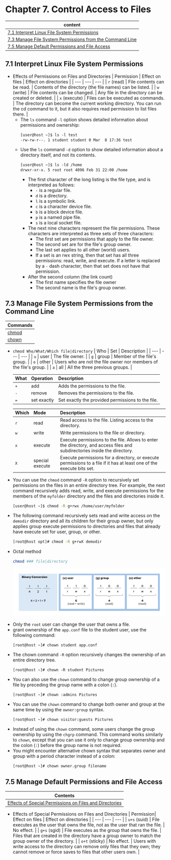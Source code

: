# Chapter 7. Control Access to Files

| content |
| --- |
| [7.1 Interpret Linux File System Permissions](#7.1) |
| [7.3 Manage File System Permissions from the Command Line](#7.3) |
| [7.5 Manage Default Permissions and File Access](#7.5) |


<a name="7.1"></a>
## 7.1 Interpret Linux File System Permissions

* Effects of Permissions on Files and Directories
  | Permission | Effect on files | Effect on directories |
  | --- | --- | --- |
  | ```r``` (read) | File contents can be read. | Contents of the directory (the file names) can be listed. |
  | ```w``` (write) | File contents can be changed. | Any file in the directory can be created or deleted. |
  | ```x``` (execute) | Files can be executed as commands. | The directory can become the current working directory. You can run the cd command to it, but it also requires read permission to list files there. |
  * The ```ls``` command ```-l``` option shows detailed information about permissions and ownership:
    ```console
    [user@host ~]$ ls -l test
    -rw-rw-r--. 1 student student 0 Mar  8 17:36 test
    ```
  * Use the ```ls``` command ```-d``` option to show detailed information about a directory itself, and not its contents.
    ```console
    [user@host ~]$ ls -ld /home
    drwxr-xr-x. 5 root root 4096 Feb 31 22:00 /home
    ```
    * The first character of the long listing is the file type, and is interpreted as follows:
      * ```-``` is a regular file.
      * ```d``` is a directory.
      * ```l``` is a symbolic link.
      * ```c``` is a character device file.
      * ```b``` is a block device file.
      * ```p``` is a named pipe file.
      * ```s``` is a local socket file.
    * The next nine characters represent the file permissions. These characters are interpreted as three sets of three characters: 
        * The first set are permissions that apply to the file owner. 
        * The second set are for the file's group owner.
        * The last set applies to all other (world) users. 
        * If a set is an rwx string, then that set has all three permissions: read, write, and execute. If a letter is replaced by a ```-``` dash character, then that set does not have that permission.
    * After the second column (the link count)
      * The first name specifies the file owner
      * The second name is the file's group owner.

<a name="7.3"></a>
## 7.3 Manage File System Permissions from the Command Line

| Commands |
| --- |
| [chmod](#chmod) |
| [chown](#chown) |

<a name="chmod"></a>
* ```chmod Who/What/Which file|directory```
  | Who | Set | Description |
  | --- | --- | --- |
  | ```u``` | user | The file owner. |
  | ```g``` | group | Member of the file's group. |
  | ```o``` | other | Users who are not the file owner nor members of the file's group. |
  | ```a``` | all | All the three previous groups. |

  | What | Operation | Description |
  | --- | --- | --- |
  | ```+``` | add | Adds the permissions to the file. |
  | ```-``` | remove | Removes the permissions to the file. |
  | ```=``` | set exactly | Set exactly the provided permissions to the file. |

  | Which | Mode | Description |
  | --- | --- | --- |
  | ```r``` | read | Read access to the file. Listing access to the directory. |
  | ```w``` | write | Write permissions to the file or directory. |
  | ```x``` | execute | Execute permissions to the file. Allows to enter the directory, and access files and subdirectories inside the directory. |
  | ```X``` | special execute | Execute permissions for a directory, or execute permissions to a file if it has at least one of the execute bits set. |

* You can use the ```chmod``` command ```-R``` option to recursively set permissions on the files in an entire directory tree. For example, the next command recursively adds read, write, and execute permissions for the members of the ```myfolder``` directory and the files and directories inside it.
  ```bash
  [user@host ~]$ chmod -R g+rwx /home/user/myfolder
  ```
  
* The following command recursively sets read and write access on the ```demodir``` directory and all its children for their group owner, but only applies group execute permissions to directories and files that already have execute set for user, group, or other.
  ```bash
  [root@host opt]# chmod -R g+rwX demodir
  ```
  
* Octal method
  ```bash
  chmod ### file|directory
  ```
  ![user-perms](https://github.com/Ahmed-Abd-El-gawad/Red-Hat-System-Administration-I-9.0-RH124/blob/main/Chapter%207.%20Control%20Access%20to%20Files/user-perms.svg)
  
<a name="chown"></a>
* Only the ```root``` user can change the user that owns a file.
* grant ownership of the ```app.conf``` file to the student user, use the following command:
  ```console
  [root@host ~]# chown student app.conf
  ```
* The chown command ```-R``` option recursively changes the ownership of an entire directory tree.
  ```console
  [root@host ~]# chown -R student Pictures
  ```
* You can also use the ```chown``` command to change group ownership of a file by preceding the group name with a colon (```:```).
  ```console
  [root@host ~]# chown :admins Pictures
  ```
* You can use the ```chown``` command to change both owner and group at the same time by using the ```owner:group``` syntax.
  ```console
  [root@host ~]# chown visitor:guests Pictures
  ```
* Instead of using the ```chown``` command, some users change the group ownership by using the ```chgrp``` command. This command works similarly to ```chown```, except that you can use it only to change group ownership and the colon (```:```) before the group name is not required.
* You might encounter alternative chown syntax that separates owner and group with a period character instead of a colon:
  ```console
  [root@host ~]# chown owner.group filename
  ```

<a name="7.5"></a>
## 7.5 Manage Default Permissions and File Access

| Contents|
| --- |
| [Effects of Special Permissions on Files and Directories](#special_permissions) |

<a name="special_permissions"></a>
* Effects of Special Permissions on Files and Directories
  | Permission|  Effect on files | Effect on directories |
  | --- | --- | --- |
  | ```u+s``` (suid) | File executes as the user that owns the file, not as the user that ran the file. | No effect. |
  | ```g+s``` (sgid) | File executes as the group that owns the file. | Files that are created in the directory have a group owner to match the group owner of the directory. |
  | ```o+t``` (sticky) | No effect. | Users with write access to the directory can remove only files that they own; they cannot remove or force saves to files that other users own. |
